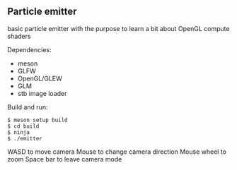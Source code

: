 ## Particle emitter
basic particle emitter with the purpose to learn a bit about 
OpenGL compute shaders

Dependencies:
* meson
* GLFW
* OpenGL/GLEW
* GLM 
* stb image loader

Build and run:

```
$ meson setup build
$ cd build
$ ninja
$ ./emitter
```

WASD to move camera 
Mouse to change camera direction 
Mouse wheel to zoom 
Space bar to leave camera mode
